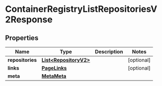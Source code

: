 

# ContainerRegistryListRepositoriesV2Response


## Properties

| Name | Type | Description | Notes |
|------------ | ------------- | ------------- | -------------|
|**repositories** | [**List&lt;RepositoryV2&gt;**](RepositoryV2.md) |  |  [optional] |
|**links** | [**PageLinks**](PageLinks.md) |  |  [optional] |
|**meta** | [**MetaMeta**](MetaMeta.md) |  |  |




